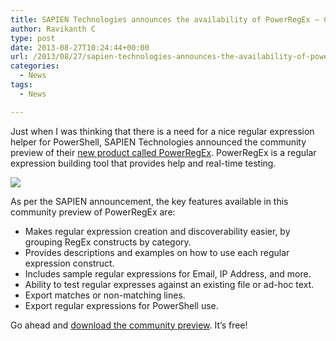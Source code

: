 ```yaml
---
title: SAPIEN Technologies announces the availability of PowerRegEx – Community Preview
author: Ravikanth C
type: post
date: 2013-08-27T10:24:44+00:00
url: /2013/08/27/sapien-technologies-announces-the-availability-of-powerregex-community-preview/
categories:
  - News
tags:
  - News

---
```

Just when I was thinking that there is a need for a nice regular expression helper for PowerShell, SAPIEN Technologies announced the community preview of their [new product called PowerRegEx][1]. PowerRegEx is a regular expression building tool that provides help and real-time testing.

![](/images/powerregex.png)

As per the SAPIEN announcement, the key features available in this community preview of PowerRegEx are:

  * Makes regular expression creation and discoverability easier, by grouping RegEx constructs by category.
  * Provides descriptions and examples on how to use each regular expression construct.
  * Includes sample regular expressions for Email, IP Address, and more.
  * Ability to test regular expresses against an existing file or ad-hoc text.
  * Export matches or non-matching lines.
  * Export regular expressions for PowerShell use.

Go ahead and [download the community preview][2]. It&#8217;s free!

[1]: http://www.sapien.com/blog/2013/08/26/introducing-powerregex-community-preview/
[2]: http://www.sapien.com/downloads/file_download/Li9kb2NzL0NvbW11bml0eVByZXZpZXdTb2Z0d2FyZS9Qb3dlclJlZ0V4LmV4ZQ%3D%3D